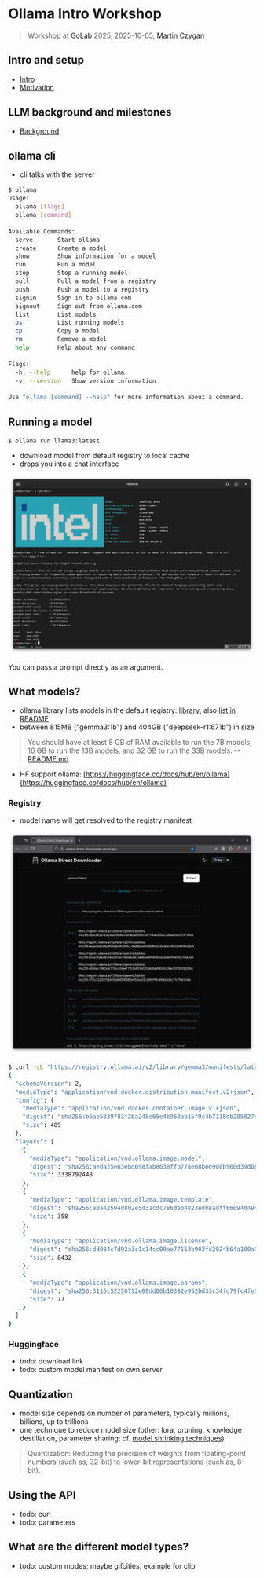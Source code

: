 # Ollama Intro Workshop

> Workshop at [GoLab](https://golab.io) 2025, 2025-10-05, [Martin
> Czygan](https://de.linkedin.com/in/martin-czygan-58348842)

## Intro and setup

* [Intro](10-Intro.md)
* [Motivation](15-Motivation.md)

## LLM background and milestones

* [Background](20-Background.md)

## ollama cli

* cli talks with the server

```sh
$ ollama
Usage:
  ollama [flags]
  ollama [command]

Available Commands:
  serve       Start ollama
  create      Create a model
  show        Show information for a model
  run         Run a model
  stop        Stop a running model
  pull        Pull a model from a registry
  push        Push a model to a registry
  signin      Sign in to ollama.com
  signout     Sign out from ollama.com
  list        List models
  ps          List running models
  cp          Copy a model
  rm          Remove a model
  help        Help about any command

Flags:
  -h, --help      help for ollama
  -v, --version   Show version information

Use "ollama [command] --help" for more information about a command.
```

## Running a model

```
$ ollama run llama3:latest
```

* download model from default registry to local cache
* drops you into a chat interface

[![](static/screenshot-2025-09-30-174533-intel-n150-alder-lake-llama3.png)](https://github.com/miku/ollamaintro/blob/main/static/ollama-chat-n150-llama3.gif?raw=true)

You can pass a prompt directly as an argument.


## What models?

* ollama library lists models in the default registry:
  [library](https://ollama.com/library); also [list in
README](https://github.com/ollama/ollama/?tab=readme-ov-file#model-library)
* between 815MB ("gemma3:1b") and 404GB ("deepseek-r1:671b") in size

> You should have at least 8 GB of RAM available to run the 7B models, 16 GB to
> run the 13B models, and 32 GB to run the 33B models. --
> [README.md](https://github.com/ollama/ollama/)

* HF support ollama: [https://huggingface.co/docs/hub/en/ollama](https://huggingface.co/docs/hub/en/ollama)


### Registry

* model name will get resolved to the registry manifest

[![](static/screenshot-2025-10-01-000836-ollama-direct-downloader.png)](https://ollama-direct-downloader.vercel.app/)

```sh
$ curl -sL "https://registry.ollama.ai/v2/library/gemma3/manifests/latest" | jq .
{
  "schemaVersion": 2,
  "mediaType": "application/vnd.docker.distribution.manifest.v2+json",
  "config": {
    "mediaType": "application/vnd.docker.container.image.v1+json",
    "digest": "sha256:b6ae5839783f2ba248e65e4b960ab15f9c4b7118db285827dba6cba9754759e2",
    "size": 489
  },
  "layers": [
    {
      "mediaType": "application/vnd.ollama.image.model",
      "digest": "sha256:aeda25e63ebd698fab8638ffb778e68bed908b960d39d0becc650fa981609d25",
      "size": 3338792448
    },
    {
      "mediaType": "application/vnd.ollama.image.template",
      "digest": "sha256:e0a42594d802e5d31cdc786deb4823edb8adff66094d49de8fffe976d753e348",
      "size": 358
    },
    {
      "mediaType": "application/vnd.ollama.image.license",
      "digest": "sha256:dd084c7d92a3c1c14cc09ae77153b903fd2024b64a100a0cc8ec9316063d2dbc",
      "size": 8432
    },
    {
      "mediaType": "application/vnd.ollama.image.params",
      "digest": "sha256:3116c52250752e00dd06b16382e952bd33c34fd79fc4fe3a5d2c77cf7de1b14b",
      "size": 77
    }
  ]
}
```

### Huggingface

* todo: download link
* todo: custom model manifest on own server

## Quantization

* model size depends on number of parameters, typically millions, billions, up to trillions
* one technique to reduce model size (other: lora, pruning, knowledge
  destillation, parameter sharing; cf. [model shrinking
techniques](https://web.dev/articles/llm-sizes#model-shrinking))

> Quantization: Reducing the precision of weights from floating-point numbers
> (such as, 32-bit) to lower-bit representations (such as, 8-bit).

## Using the API

* todo: curl
* todo: parameters

## What are the different model types?

* todo: custom modes; maybe gifcities, example for clip


